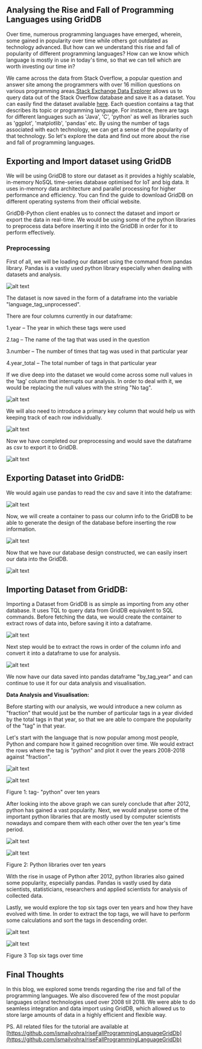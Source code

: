 #
## Analysing the Rise and Fall of Programming Languages using GridDB

Over time, numerous programming languages have emerged, wherein, some gained in popularity over time while others got outdated as technology advanced. But how can we understand this rise and fall of popularity of different programming languages? How can we know which language is mostly in use in today&#39;s time, so that we can tell which are worth investing our time in?

We came across the data from Stack Overflow, a popular question and answer site among the programmers with over 16 million questions on various programming areas.[Stack Exchange Data Explorer](https://data.stackexchange.com/) allows us to query data out of the Stack Overflow database and save it as a dataset. You can easily find the dataset available [here](https://github.com/ismailvohra/riseFallProgrammingLanguageGridDb/blob/main/by_tag_year.csv). Each question contains a tag that describes its topic or programming language. For instance, there are tags for different languages such as &#39;Java&#39;, &#39;C&#39;, &#39;python&#39; as well as libraries such as &#39;ggplot&#39;, &#39;matplotlib&#39;, &#39;pandas&#39; etc. By using the number of tags associated with each technology, we can get a sense of the popularity of that technology. So let&#39;s explore the data and find out more about the rise and fall of programming languages.

## Exporting and Import dataset using GridDB

We will be using GridDB to store our dataset as it provides a highly scalable, in-memory NoSQL time-series database optimised for IoT and big data. It uses in-memory data architecture and parallel processing for higher performance and efficiency. You can find the guide to download GridDB on different operating systems from their official website.

GridDB-Python client enables us to connect the dataset and import or export the data in real-time. We would be using some of the python libraries to preprocess data before inserting it into the GridDB in order for it to perform effectively.

### Preprocessing

First of all, we will be loading our dataset using the command from pandas library. Pandas is a vastly used python library especially when dealing with datasets and analysis.

![alt text](https://github.com/ismailvohra/riseFallProgrammingLanguageGridDb/blob/main/images/preprocessing1.png)

The dataset is now saved in the form of a dataframe into the variable &quot;language\_tag\_unprocessed&quot;.

There are four columns currently in our dataframe:

1.year – The year in which these tags were used

2.tag – The name of the tag that was used in the question

3.number – The number of times that tag was used in that particular year

4.year\_total – The total number of tags in that particular year

If we dive deep into the dataset we would come across some null values in the &#39;tag&#39; column that interrupts our analysis. In order to deal with it, we would be replacing the null values with the string &quot;No tag&quot;.

![alt text](https://github.com/ismailvohra/riseFallProgrammingLanguageGridDb/blob/main/images/preprocessing2.png)

We will also need to introduce a primary key column that would help us with keeping track of each row individually.

![alt text](https://github.com/ismailvohra/riseFallProgrammingLanguageGridDb/blob/main/images/preprocessing3.png)

Now we have completed our preprocessing and would save the dataframe as csv to export it to GridDB.

![alt text](https://github.com/ismailvohra/riseFallProgrammingLanguageGridDb/blob/main/images/preprocessing4.png)

## Exporting Dataset into GridDB:

We would again use pandas to read the csv and save it into the dataframe:

![alt text](https://github.com/ismailvohra/riseFallProgrammingLanguageGridDb/blob/main/images/exporting1.png)

Now, we will create a container to pass our column info to the GridDB to be able to generate the design of the database before inserting the row information.

![alt text](https://github.com/ismailvohra/riseFallProgrammingLanguageGridDb/blob/main/images/exporting2.png)

Now that we have our database design constructed, we can easily insert our data into the GridDB.

![alt text](https://github.com/ismailvohra/riseFallProgrammingLanguageGridDb/blob/main/images/exporting3.png)

## Importing Dataset from GridDB:

Importing a Dataset from GridDB is as simple as importing from any other database. It uses TQL to query data from GridDB equivalent to SQL commands. Before fetching the data, we would create the container to extract rows of data into, before saving it into a dataframe.

![alt text](https://github.com/ismailvohra/riseFallProgrammingLanguageGridDb/blob/main/images/importing1.png)

Next step would be to extract the rows in order of the column info and convert it into a dataframe to use for analysis.

![alt text](https://github.com/ismailvohra/riseFallProgrammingLanguageGridDb/blob/main/images/importing2.png)

We now have our data saved into pandas dataframe &quot;by\_tag\_year&quot; and can continue to use it for our data analysis and visualisation.

**Data Analysis and Visualisation:**

Before starting with our analysis, we would introduce a new column as &quot;fraction&quot; that would just be the number of particular tags in a year divided by the total tags in that year, so that we are able to compare the popularity of the &quot;tag&quot; in that year.

Let&#39;s start with the language that is now popular among most people, Python and compare how it gained recognition over time. We would extract the rows where the tag is &quot;python&quot; and plot it over the years 2008-2018 against &quot;fraction&quot;.

![alt text](https://github.com/ismailvohra/riseFallProgrammingLanguageGridDb/blob/main/images/analysis1.png)

![alt text](https://github.com/ismailvohra/riseFallProgrammingLanguageGridDb/blob/main/images/figure1.png)

Figure 1: tag- &quot;python&quot; over ten years

After looking into the above graph we can surely conclude that after 2012, python has gained a vast popularity. Next, we would analyse some of the important python libraries that are mostly used by computer scientists nowadays and compare them with each other over the ten year&#39;s time period.

![alt text](https://github.com/ismailvohra/riseFallProgrammingLanguageGridDb/blob/main/images/analysis2.png)

![alt text](https://github.com/ismailvohra/riseFallProgrammingLanguageGridDb/blob/main/images/Figure2.png)

Figure 2: Python libraries over ten years

With the rise in usage of Python after 2012, python libraries also gained some popularity, especially pandas. Pandas is vastly used by data scientists, statisticians, researchers and applied scientists for analysis of collected data.

Lastly, we would explore the top six tags over ten years and how they have evolved with time. In order to extract the top tags, we will have to perform some calculations and sort the tags in descending order.

![alt text](https://github.com/ismailvohra/riseFallProgrammingLanguageGridDb/blob/main/images/Analysis3.png)

![alt text](https://github.com/ismailvohra/riseFallProgrammingLanguageGridDb/blob/main/images/Figure3.png)

Figure 3 Top six tags over time

## Final Thoughts

In this blog, we explored some trends regarding the rise and fall of the programming languages. We also discovered few of the most popular languages or/and technologies used over 2008 till 2018. We were able to do seamless integration and data import using GridDB, which allowed us to store large amounts of data in a highly efficient and flexible way.

PS. All related files for the tutorial are available at [https://github.com/ismailvohra/riseFallProgrammingLanguageGridDb](https://github.com/ismailvohra/riseFallProgrammingLanguageGridDb)
